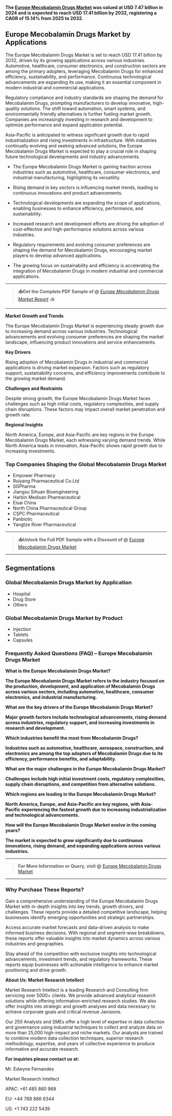<p><strong>The <a href="https://www.marketresearchintellect.com/download-sample/?rid=253541&amp;utm_source=Pulse-April-Europe&amp;utm_medium=852">Europe Mecobalamin Drugs Market</a> was valued at USD 7.47 billion in 2024 and is expected to reach USD 17.41 billion by 2032, registering a CAGR of 15.14% from 2025 to 2032.</strong></p><h2>Europe Mecobalamin Drugs Market by Applications&nbsp;</h2><p><p>The Europe Mecobalamin Drugs Market is set to reach USD 17.41 billion by 2032, driven by its growing applications across various industries. Automotive, healthcare, consumer electronics, and construction sectors are among the primary adopters, leveraging Mecobalamin Drugs for enhanced efficiency, sustainability, and performance. Continuous technological advancements are expanding its use, making it an essential component in modern industrial and commercial applications.</p><p>Regulatory compliance and industry standards are shaping the demand for Mecobalamin Drugs, prompting manufacturers to develop innovative, high-quality solutions. The shift toward automation, smart systems, and environmentally friendly alternatives is further fueling market growth. Companies are increasingly investing in research and development to optimize performance and expand application potential.</p><p>Asia-Pacific is anticipated to witness significant growth due to rapid industrialization and rising investments in infrastructure. With industries continually evolving and seeking advanced solutions, the Europe Mecobalamin Drugs Market is expected to play a crucial role in shaping future technological developments and industry advancements.</p></p><ul><li><p>The Europe Mecobalamin Drugs Market is gaining traction across industries such as automotive, healthcare, consumer electronics, and industrial manufacturing, highlighting its versatility.</p></li><li><p>Rising demand in key sectors is influencing market trends, leading to continuous innovations and product advancements.</p></li><li><p>Technological developments are expanding the scope of applications, enabling businesses to enhance efficiency, performance, and sustainability.</p></li><li><p>Increased research and development efforts are driving the adoption of cost-effective and high-performance solutions across various industries.</p></li><li><p>Regulatory requirements and evolving consumer preferences are shaping the demand for Mecobalamin Drugs, encouraging market players to develop advanced applications.</p></li><li><p>The growing focus on sustainability and efficiency is accelerating the integration of Mecobalamin Drugs in modern industrial and commercial applications.</p></li></ul><hr /><blockquote><p><strong><span class="font-[700]">📥Get the Complete PDF Sample of @ </span></strong><em><span class="font-[700]"><a href="https://www.marketresearchintellect.com/download-sample/?rid=253541&amp;utm_source=Pulse-April-Europe&amp;utm_medium=852" target="_blank" data-tracking-control-name="article-ssr-frontend-pulse_little-text-block" data-tracking-will-navigate="" data-test-link="">Europe Mecobalamin Drugs Market Report</a>&nbsp;📥</span></em></p></blockquote><hr /><p class="" data-start="77" data-end="360"><strong data-start="77" data-end="105">Market Growth and Trends</strong></p><p class="" data-start="77" data-end="360">The Europe Mecobalamin Drugs Market is experiencing steady growth due to increasing demand across various industries. Technological advancements and evolving consumer preferences are shaping the market landscape, influencing product innovations and service enhancements.</p><p class="" data-start="362" data-end="606"><strong data-start="362" data-end="377">Key Drivers</strong></p><p class="" data-start="362" data-end="606">Rising adoption of Mecobalamin Drugs in industrial and commercial applications is driving market expansion. Factors such as regulatory support, sustainability concerns, and efficiency improvements contribute to the growing market demand.</p><p class="" data-start="608" data-end="849"><strong data-start="608" data-end="637">Challenges and Restraints</strong></p><p class="" data-start="608" data-end="849">Despite strong growth, the Europe Mecobalamin Drugs Market faces challenges such as high initial costs, regulatory complexities, and supply chain disruptions. These factors may impact overall market penetration and growth rate.</p><p class="" data-start="851" data-end="1095"><strong data-start="851" data-end="872">Regional Insights</strong></p><p class="" data-start="851" data-end="1095">North America, Europe, and Asia-Pacific are key regions in the Europe Mecobalamin Drugs Market, each witnessing varying demand trends. While North America leads in innovation, Asia-Pacific shows rapid growth due to increasing investments.</p><p><h3>Top Companies Shaping the Global Mecobalamin Drugs Market </h3><ul><li>Empower Pharmacy</li><li>Ruiyang Pharmaceutical Co.Ltd</li><li>SGPharma</li><li>Jiangsu Sihuan Bioengineering</li><li>Harbin Medisan Pharmaceutical</li><li>Eisai China</li><li>North China Pharmaceutical Group</li><li>CSPC Pharmaceutical</li><li>Panbiotic</li><li>Yangtze River Pharmaceutical</li></ul></p><hr /><blockquote><p><strong>📥Unlock the Full PDF Sample with a Discount of @</strong> <a href="https://www.marketresearchintellect.com/ask-for-discount/?rid=253541&amp;utm_source=Pulse-April-Europe&amp;utm_medium=852">Europe Mecobalamin Drugs Market</a></p></blockquote><hr /><p><h2>Segmentations</h2><h3>Global Mecobalamin Drugs Market by Application</h3><ul><li>Hospital</li><li>Drug Store</li><li>Others</li></ul><h3>Global Mecobalamin Drugs Market by Product</h3><ul><li>Injection</li><li>Tablets</li><li>Capsules</li></ul></p><h3><strong>Frequently Asked Questions (FAQ) &ndash; Europe Mecobalamin Drugs Market</strong></h3><p><strong>What is the Europe Mecobalamin Drugs Market?</strong></p><p><strong>The Europe Mecobalamin Drugs Market refers to the industry focused on the production, development, and application of Mecobalamin Drugs across various sectors, including automotive, healthcare, consumer electronics, and industrial manufacturing.</strong></p><p><strong>What are the key drivers of the Europe Mecobalamin Drugs Market?</strong></p><p><strong>Major growth factors include technological advancements, rising demand across industries, regulatory support, and increasing investments in research and development.</strong></p><p><strong>Which industries benefit the most from Mecobalamin Drugs?</strong></p><p><strong>Industries such as automotive, healthcare, aerospace, construction, and electronics are among the top adopters of Mecobalamin Drugs due to its efficiency, performance benefits, and adaptability.</strong></p><p><strong>What are the major challenges in the Europe Mecobalamin Drugs Market?</strong></p><p><strong>Challenges include high initial investment costs, regulatory complexities, supply chain disruptions, and competition from alternative solutions.</strong></p><p><strong>Which regions are leading in the Europe Mecobalamin Drugs Market?</strong></p><p><strong>North America, Europe, and Asia-Pacific are key regions, with Asia-Pacific experiencing the fastest growth due to increasing industrialization and technological advancements.</strong></p><p><strong>How will the Europe Mecobalamin Drugs Market evolve in the coming years?</strong></p><p><strong>The market is expected to grow significantly due to continuous innovations, rising demand, and expanding applications across various industries.</strong></p><hr /><blockquote><p><span class="font-[700]"><strong>For More Information or Query, visit&nbsp;@</strong>&nbsp;</span><span class="font-[700]"><a href="https://www.marketresearchintellect.com/product/global-mecobalamin-drugs-market-size-and-forecast/?utm_source=Linkedin&utm_medium=852" target="_blank" data-tracking-control-name="article-ssr-frontend-pulse_little-text-block" data-tracking-will-navigate="" data-test-link="">Europe Mecobalamin Drugs Market</a></span></p></blockquote><hr /><h3><strong data-start="0" data-end="31">Why Purchase These Reports?</strong></h3><p class="" data-start="35" data-end="297">Gain a comprehensive understanding of the Europe Mecobalamin Drugs Market with in-depth insights into key trends, growth drivers, and challenges. These reports provide a detailed competitive landscape, helping businesses identify emerging opportunities and strategic partnerships.</p><p class="" data-start="299" data-end="540">Access accurate market forecasts and data-driven analysis to make informed business decisions. With regional and segment-wise breakdowns, these reports offer valuable insights into market dynamics across various industries and geographies.</p><p class="" data-start="542" data-end="784">Stay ahead of the competition with exclusive insights into technological advancements, investment trends, and regulatory frameworks. These reports equip businesses with actionable intelligence to enhance market positioning and drive growth.</p><p><strong><span class="font-[700]">About Us: Market Research Intellect</span></strong></p><p><span class="">Market Research Intellect is a leading Research and Consulting firm servicing over 5000+ clients. We provide advanced analytical research solutions while offering information-enriched research studies.&nbsp;</span>We also offer insights into strategic and growth analyses and data necessary to achieve corporate goals and critical revenue Janisions.</p><p><span class="">Our 250 Analysts and SMEs offer a high level of expertise in data collection and governance using industrial techniques to collect and analyze data on more than 25,000 high-impact and niche markets. Our analysts are trained to combine modern data collection techniques, superior research methodology, expertise, and years of collective experience to produce informative and accurate research.</span></p><p><strong>For inquiries please contact us at:</strong></p><p>Mr. Edwyne Fernandes</p><p>Market Research Intellect</p><p>APAC: +61 485 860 968</p><p>EU: +44 788 886 6344</p><p>US: +1 743 222 5439</p>